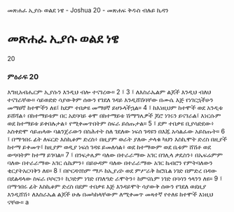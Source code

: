 ﻿
 መጽሐፈ ኢያሱ ወልደ ነዌ - Joshua 20 - መጽሐፍ ቅዱስ ብሉይ ኪዳን
# መጽሐፈ ኢያሱ ወልደ ነዌ
20
### ምዕራፍ 20
እግዚአብሔርም ኢያሱን እንዲህ ብሎ ተናገረው።
2 ፤
3 ፤ ለእስራኤልም ልጆች እንዲህ ብለህ ተናገራቸው። ሳይወድድ ሳያውቅም ሰውን የገደለ ገዳይ እንዲሸሽባቸው በሙሴ እጅ የነገርኋችሁን መማፀኛ ከተሞችን ለዩ፤ ከደም ተበቃዩ መማፀኛ ይሆኑላችኋል።
4 ፤ ከእነዚህም ከተሞች ወደ አንዲቱ ይሸሻል፥ በከተማይቱም በር አደባባይ ቆሞ በከተማይቱ ሽማግሌዎች ጆሮ ነገሩን ይናገራል፤ እነርሱም ወደ ከተማይቱ ይቀበሉታል፥ የሚቀመጥበትም ስፍራ ይሰጡታል።
5 ፤ ደም ተበቃዩ ቢያሳድደው፥ አስቀድሞ ሳይጠላው ባልንጀራውን በስሕተት ስለ ገደለው ነፍሰ ገዳዩን በእጁ አሳልፈው አይስጡት።
6 ፤ በማኅበሩ ፊት ለፍርድ እስኪቆም ድረስ፥ በዚያም ወራት ያለው ታላቁ ካህን እስኪሞት ድረስ በዚያች ከተማ ይቀመጥ፤ ከዚያም ወዲያ ነፍሰ ገዳዩ ይመለሳል፥ ወደ ከተማውም ወደ ቤቱም ሸሽቶ ወደ ወጣባትም ከተማ ይገባል።
7 ፤ በንፍታሌም ባለው በተራራማው አገር በገሊላ ቃዴስን፥ በኤፍሬምም ባለው በተራራማው አገር ሴኬምን፥ በይሁዳም ባለው በተራራማው አገር ኬብሮን የምትባለውን ቂርያትአርባቅን ለዩ።
8 ፤ በዮርዳኖስም ማዶ ከኢያሪኮ ወደ ምሥራቅ ከሮቤል ነገድ በምድረ በዳው በደልዳላው ስፍራ ቦሶርን፥ ከጋድም ነገድ በገለዓድ ራሞትን፥ ከምናሴም ነገድ በባሳን ጎላንን ለዩ።
9 ፤ በማኅበሩ ፊት እስኪቆም ድረስ በደም ተበቃዩ እጅ እንዳይሞት ሳያውቅ ሰውን የገደለ ወደዚያ እንዲሸሽ፥ ለእስራኤል ልጆች ሁሉ በመካከላቸውም ለሚቀመጥ መጻተኛ የተለዩ ከተሞች እነዚህ ናቸው። a 
